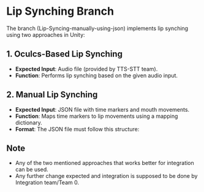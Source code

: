 # Lip Synching Branch

The branch (Lip-Syncing-manually-using-json) implements lip synching using two approaches in Unity:

## 1. Oculcs-Based Lip Synching
- **Expected Input**: Audio file (provided by TTS-STT team).
- **Function**: Performs lip synching based on the given audio input.

## 2. Manual Lip Synching
- **Expected Input**: JSON file with time markers and mouth movements.
- **Function**: Maps time markers to lip movements using a mapping dictionary.
- **Format**: The JSON file must follow this structure:

## Note
- Any of the two mentioned approaches that works better for integration can be used.
- Any further change expected and integration is supposed to be done by Integration team/Team 0.
